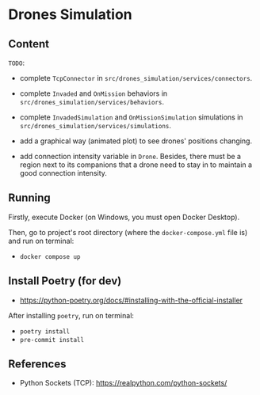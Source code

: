 # Drones Simulation

## Content

`TODO`:

- complete `TcpConnector` in `src/drones_simulation/services/connectors`.

- complete `Invaded` and `OnMission` behaviors in `src/drones_simulation/services/behaviors`.

- complete `InvadedSimulation` and `OnMissionSimulation` simulations in `src/drones_simulation/services/simulations`.

- add a graphical way (animated plot) to see drones' positions changing.

- add connection intensity variable in `Drone`. Besides, there must be a region next to its companions that a drone need to stay in to maintain a good connection intensity.

## Running

Firstly, execute Docker (on Windows, you must open Docker Desktop).

Then, go to project's root directory (where the `docker-compose.yml` file is) and run on terminal:

- `docker compose up`

## Install Poetry (for dev)

- https://python-poetry.org/docs/#installing-with-the-official-installer

After installing `poetry`, run on terminal:

- `poetry install`
- `pre-commit install`

## References

- Python Sockets (TCP): https://realpython.com/python-sockets/
